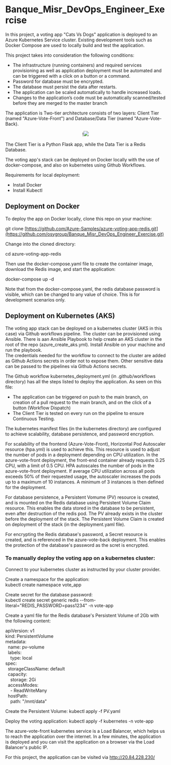 # Banque_Misr_DevOps_Engineer_Exercise


In this project, a voting app "Cats Vs Dogs" application is deployed to an Azure Kubernetes Service cluster. Existing development tools such as Docker Compose are used to locally build and test the application.

This project takes into consideration the following conditions:  

- The infrastructure (running containers) and required services provisioning as well as application deployment must be automated and can be triggered with a click on a button or a command.
- Password for database must be encrypted.
- The database must persist the data after restarts.
- The application can be scaled automatically to handle increased loads.
- Changes to the application’s code must be automatically scanned/tested before they are merged to the master branch

 
The application is Two-tier architecture consists of two layers: Client Tier (named "Azure-Vote-Front") and Database/Data Tier (named "Azure-Vote-Back).

<p align="center">
  !<img src="https://user-images.githubusercontent.com/46828049/201533073-fc0e8d63-8ba2-4bd1-a4a2-0954c1253456.png">
</p>


The Client Tier is a Python Flask app, while the Data Tier is a Redis Database.

The voting app's stack can be deployed on Docker locally with the use of docker-compose, and also on kubernetes using Github Workflows.

Requirements for local deployment:
- Install Docker
- Install Kubectl

## Deployment on Docker

To deploy the app on Docker locally, clone this repo on your machine:  

git clone [https://github.com/Azure-Samples/azure-voting-app-redis.git](https://github.com/osygroup/Banque_Misr_DevOps_Engineer_Exercise.git)

Change into the cloned directory:  

cd azure-voting-app-redis  

Then use the docker-compose.yaml file to create the container image, download the Redis image, and start the application:

docker-compose up -d  

Note that from the docker-compose.yaml, the redis database password is visible, which can be changed to any value of choice. This is for development scenarios only.


## Deployment on Kubernetes (AKS)

The voting app stack can be deployed on a kubernetes cluster (AKS in this case) via Github workflows pipeline. The cluster can be provisioned using Ansible. There is aan Ansible Playbook to help create an AKS cluster in the root of the repo (azure_create_aks.yml). Install Ansible on your machine and run the playbook.  
The credentials needed for the workflow to connect to the cluster are added as Github Actions secrets in order not to expose them. Other sensitive data can be passed to the pipelines via Github Actions secrets.  

The Github workflow kubernetes_deployment.yml (in .github/workflows directory) has all the steps listed to deploy the application. As seen on this file:
- The application can be triggered on push to the main branch, on creation of a pull request to the main branch, and on the click of a button (Workflow Dispatch)
- The Client Tier is tested on every run on the pipeline to ensure Continuous Testing.  

The kubernetes manifest files (in the kubernetes directory) are configured to achieve scalability, database persistence, and password encryption.  

For scalability of the frontend (Azure-Vote-Front), Horizontal Pod Autoscaler resource (hpa.yml) is used to achieve this. This resource is used to adjust the number of pods in a deployment depending on CPU utilization. In the azure-vote-front deployment, the front-end container already requests 0.25 CPU, with a limit of 0.5 CPU. HPA autoscales the number of pods in the azure-vote-front deployment. If average CPU utilization across all pods exceeds 50% of their requested usage, the autoscaler increases the pods up to a maximum of 10 instances. A minimum of 3 instances is then defined for the deployment.  

For database persistence, a Persistent Vomume (PV) resource is created, and is mounted on the Redis database using Persistent Volume Claim resource. This enables the data stored in the database to be persistent, even after destruction of the redis pod. The PV already exists in the cluster before the deployment of the stack. The Persistent Volume Claim is created on deployment of the stack (in the deployment.yaml file). 

For encrypting the Redis database's password, a Secret resource is created, and is referenced in the azure-vote-back deployment. This enables the protection of the database's password as the scret is encrypted.  

### To manually deploy the voting app on a kubernetes cluster:  
Connect to your kubernetes cluster as instructed by your cluster provider.  

Create a namespace for the application:  
kubectl create namespace vote_app  

Create secret for the database password:  
kubectl create secret generic redis --from-literal="REDIS_PASSWORD=pass1234" -n vote-app  

Create a yaml file for the Redis database's Persistent Volume of 2Gb with the following content:  

apiVersion: v1  
kind: PersistentVolume  
metadata:  
&nbsp;&nbsp;name: pv-volume  
&nbsp;&nbsp;labels:  
&nbsp;&nbsp;&nbsp;&nbsp;type: local  
spec:  
&nbsp;&nbsp;storageClassName: default  
&nbsp;&nbsp;capacity:  
&nbsp;&nbsp;&nbsp;&nbsp;storage: 2Gi  
&nbsp;&nbsp;accessModes:  
&nbsp;&nbsp;&nbsp;&nbsp;- ReadWriteMany  
&nbsp;&nbsp;hostPath:  
&nbsp;&nbsp;&nbsp;&nbsp;path: "/mnt/data"  
    

Create the Persistent Volume:
kubectl apply -f PV.yaml

Deploy the voting application:
kubectl apply -f kubernetes -n vote-app

The azure-vote-front kubernetes service is a Load Balancer, which helps us to reach the application over the internet.
In a few minutes, the application is deployed and you can visit the application on a browser via the Load Balancer's public IP.

For this project, the application can be visited via http://20.84.228.230/
